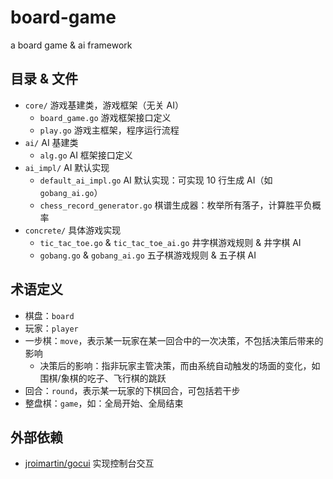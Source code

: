 # board-game

a board game & ai framework

## 目录 & 文件

- `core/` 游戏基建类，游戏框架（无关 AI）
    - `board_game.go` 游戏框架接口定义
    - `play.go` 游戏主框架，程序运行流程
- `ai/` AI 基建类
    - `alg.go` AI 框架接口定义
- `ai_impl/` AI 默认实现
    - `default_ai_impl.go` AI 默认实现：可实现 10 行生成 AI（如 `gobang_ai.go`）
    - `chess_record_generator.go` 棋谱生成器：枚举所有落子，计算胜平负概率
- `concrete/` 具体游戏实现
    - `tic_tac_toe.go` & `tic_tac_toe_ai.go` 井字棋游戏规则 & 井字棋 AI
    - `gobang.go` & `gobang_ai.go` 五子棋游戏规则 & 五子棋 AI

## 术语定义

- 棋盘：`board`
- 玩家：`player`
- 一步棋：`move`，表示某一玩家在某一回合中的一次决策，不包括决策后带来的影响
    - 决策后的影响：指非玩家主管决策，而由系统自动触发的场面的变化，如围棋/象棋的吃子、飞行棋的跳跃
- 回合：`round`，表示某一玩家的下棋回合，可包括若干步
- 整盘棋：`game`，如：全局开始、全局结束

## 外部依赖

- [jroimartin/gocui](https://github.com/jroimartin/gocui) 实现控制台交互
